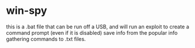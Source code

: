 # win-spy
this is a .bat file that can be run off a USB, and will run an exploit to create a command prompt (even if it is disabled) save info from the popular info gathering commands to .txt files.
